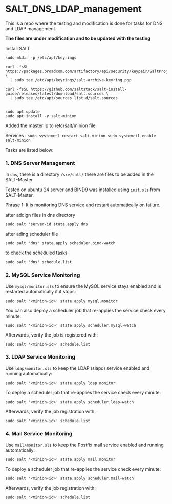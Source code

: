 # SALT_DNS_LDAP_management
This is a repo where the testing and modification is done for tasks for DNS and LDAP management.

**The files are under modification and to be updated with the testing**

Install SALT
```
sudo mkdir -p /etc/apt/keyrings

curl -fsSL https://packages.broadcom.com/artifactory/api/security/keypair/SaltProjectKey/public \
  | sudo tee /etc/apt/keyrings/salt-archive-keyring.pgp

curl -fsSL https://github.com/saltstack/salt-install-guide/releases/latest/download/salt.sources \
  | sudo tee /etc/apt/sources.list.d/salt.sources


sudo apt update
sudo apt install -y salt-minion
```

Added the master ip to /etc/salt/minion file

Services :
``
sudo systemctl restart salt-minion
sudo systemctl enable salt-minion
``

Tasks are listed below:

### 1. DNS Server Management

in `dns`, there is a directory `/srv/salt/` there are files to be added in the SALT-Master

Tested on ubuntu 24 server and BIND9 was installed using `init.sls` from SALT-Master.

Phrase 1: It is monitoring DNS service and restart automatically on failure.

after addign files in dns directory

`sudo salt 'server-id state.apply dns`

after ading scheduler file

`sudo salt 'dns' state.apply scheduler.bind-watch`

to check the scheduled tasks

`sudo salt 'dns' schedule.list`

### 2. MySQL Service Monitoring

Use `mysql/monitor.sls` to ensure the MySQL service stays enabled and is restarted automatically if it stops:

```
sudo salt '<minion-id>' state.apply mysql.monitor
```

You can also deploy a scheduler job that re-applies the service check every minute:

```
sudo salt '<minion-id>' state.apply scheduler.mysql-watch
```

Afterwards, verify the job is registered with:

```
sudo salt '<minion-id>' schedule.list
```

### 3. LDAP Service Monitoring

Use `ldap/monitor.sls` to keep the LDAP (slapd) service enabled and running automatically:

```
sudo salt '<minion-id>' state.apply ldap.monitor
```

To deploy a scheduler job that re-applies the service check every minute:

```
sudo salt '<minion-id>' state.apply scheduler.ldap-watch
```

Afterwards, verify the job registration with:

```
sudo salt '<minion-id>' schedule.list
```
### 4. Mail Service Monitoring

Use `mail/monitor.sls` to keep the Postfix mail service enabled and running automatically:

```
sudo salt '<minion-id>' state.apply mail.monitor
```

To deploy a scheduler job that re-applies the service check every minute:

```
sudo salt '<minion-id>' state.apply scheduler.mail-watch
```

Afterwards, verify the job registration with:

```
sudo salt '<minion-id>' schedule.list
```



